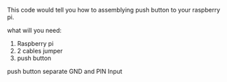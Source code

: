 This code would tell you how to assemblying push button to your raspberry pi.<br>

what will you need:<br>
1. Raspberry pi
2. 2 cables jumper
3. push button

push button separate GND and PIN Input
